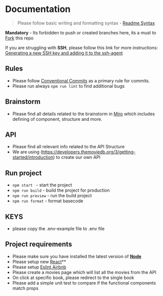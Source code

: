# Documentation

> Please follow basic writing and formatting syntax - [Readme Syntax](https://docs.github.com/en/get-started/writing-on-github/getting-started-with-writing-and-formatting-on-github/basic-writing-and-formatting-syntax)

**Mandatory** - Its forbidden to push or created branches here, its a must to [Fork](https://docs.github.com/en/get-started/quickstart/fork-a-repo) this repo


If you are struggling with **SSH**, please follow this link for more instructions: [Generating a new SSH key and adding it to the ssh-agent](https://docs.github.com/en/authentication/connecting-to-github-with-ssh/generating-a-new-ssh-key-and-adding-it-to-the-ssh-agent)

## Rules

-   Please follow [Conventional Commits](https://www.conventionalcommits.org/en/v1.0.0/) as a primary rule for commits.
-   Please run always `npm run lint` to find additional bugs

## Brainstorm

-   Please find all details related to the brainstorm in [Miro](https://miro.com/) which includes defining of component, structure and more.


## API

-   Please find all relevant info related to the API Structure
-   We are using (https://developers.themoviedb.org/3/getting-started/introduction) to create our own API


## Run project

-   `npm start ` - start the project
-   `npm run build` - build the project for production
-   `npm run preview` - run the build project
-   `npm run format` - format basecode


## KEYS

-   please copy the .env-example file to .env file

## Project requirements
-   Please make sure you have installed the latest version of **[Node](https://nodejs.org/en/)**
-   Please setup new [React](https://reactjs.org/)**
-   Please setup [Eslint Airbnb](https://github.com/airbnb/javascript/tree/master/packages/eslint-config-airbnb)
-   Please create a movies page which will list all the movies from the API
-   On click at specific book, please redirect to the single book
-   Please add a simple unit test to compare if the functional components match props
